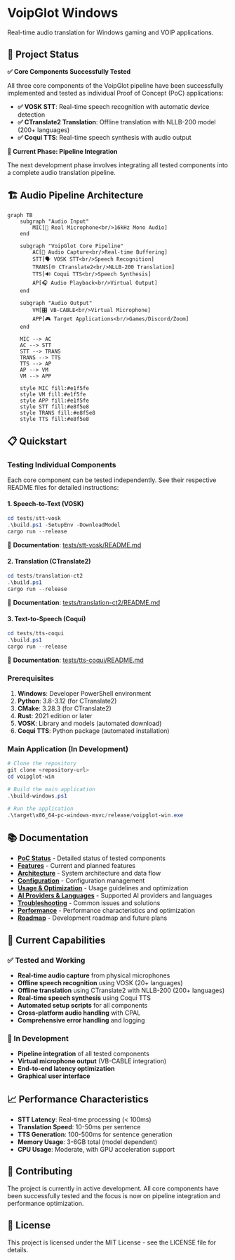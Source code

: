 # VoipGlot Windows

Real-time audio translation for Windows gaming and VOIP applications.

## 🚀 Project Status

**✅ Core Components Successfully Tested**

All three core components of the VoipGlot pipeline have been successfully implemented and tested as individual Proof of Concept (PoC) applications:

- **✅ VOSK STT**: Real-time speech recognition with automatic device detection
- **✅ CTranslate2 Translation**: Offline translation with NLLB-200 model (200+ languages)
- **✅ Coqui TTS**: Real-time speech synthesis with audio output

**🔄 Current Phase: Pipeline Integration**

The next development phase involves integrating all tested components into a complete audio translation pipeline.

## 🏗️ Audio Pipeline Architecture

```mermaid
graph TB
    subgraph "Audio Input"
        MIC[🎤 Real Microphone<br/>16kHz Mono Audio]
    end
    
    subgraph "VoipGlot Core Pipeline"
        AC[🎵 Audio Capture<br/>Real-time Buffering]
        STT[🗣️ VOSK STT<br/>Speech Recognition]
        TRANS[🌐 CTranslate2<br/>NLLB-200 Translation]
        TTS[🔊 Coqui TTS<br/>Speech Synthesis]
        AP[🎧 Audio Playback<br/>Virtual Output]
    end
    
    subgraph "Audio Output"
        VM[🎛️ VB-CABLE<br/>Virtual Microphone]
        APP[🎮 Target Applications<br/>Games/Discord/Zoom]
    end
    
    MIC --> AC
    AC --> STT
    STT --> TRANS
    TRANS --> TTS
    TTS --> AP
    AP --> VM
    VM --> APP
    
    style MIC fill:#e1f5fe
    style VM fill:#e1f5fe
    style APP fill:#e1f5fe
    style STT fill:#e8f5e8
    style TRANS fill:#e8f5e8
    style TTS fill:#e8f5e8
```

## 📋 Quickstart

### Testing Individual Components

Each core component can be tested independently. See their respective README files for detailed instructions:

#### 1. Speech-to-Text (VOSK)
```powershell
cd tests/stt-vosk
.\build.ps1 -SetupEnv -DownloadModel
cargo run --release
```
📖 **Documentation**: [tests/stt-vosk/README.md](tests/stt-vosk/README.md)

#### 2. Translation (CTranslate2)
```powershell
cd tests/translation-ct2
.\build.ps1
cargo run --release
```
📖 **Documentation**: [tests/translation-ct2/README.md](tests/translation-ct2/README.md)

#### 3. Text-to-Speech (Coqui)
```powershell
cd tests/tts-coqui
.\build.ps1
cargo run --release
```
📖 **Documentation**: [tests/tts-coqui/README.md](tests/tts-coqui/README.md)

### Prerequisites

1. **Windows**: Developer PowerShell environment
2. **Python**: 3.8-3.12 (for CTranslate2)
3. **CMake**: 3.28.3 (for CTranslate2)
4. **Rust**: 2021 edition or later
5. **VOSK**: Library and models (automated download)
6. **Coqui TTS**: Python package (automated installation)

### Main Application (In Development)

```powershell
# Clone the repository
git clone <repository-url>
cd voipglot-win

# Build the main application
.\build-windows.ps1

# Run the application
.\target\x86_64-pc-windows-msvc/release/voipglot-win.exe
```

## 📚 Documentation

- [**PoC Status**](docs/poc-status.md) - Detailed status of tested components
- [**Features**](docs/features.md) - Current and planned features
- [**Architecture**](docs/architecture.md) - System architecture and data flow
- [**Configuration**](docs/configuration.md) - Configuration management
- [**Usage & Optimization**](docs/usage.md) - Usage guidelines and optimization
- [**AI Providers & Languages**](docs/providers.md) - Supported AI providers and languages
- [**Troubleshooting**](docs/troubleshooting.md) - Common issues and solutions
- [**Performance**](docs/performance.md) - Performance characteristics and optimization
- [**Roadmap**](docs/roadmap.md) - Development roadmap and future plans

## 🎯 Current Capabilities

### ✅ Tested and Working
- **Real-time audio capture** from physical microphones
- **Offline speech recognition** using VOSK (20+ languages)
- **Offline translation** using CTranslate2 with NLLB-200 (200+ languages)
- **Real-time speech synthesis** using Coqui TTS
- **Automated setup scripts** for all components
- **Cross-platform audio handling** with CPAL
- **Comprehensive error handling** and logging

### 🔄 In Development
- **Pipeline integration** of all tested components
- **Virtual microphone output** (VB-CABLE integration)
- **End-to-end latency optimization**
- **Graphical user interface**

## 📈 Performance Characteristics

- **STT Latency**: Real-time processing (< 100ms)
- **Translation Speed**: 10-50ms per sentence
- **TTS Generation**: 100-500ms for sentence generation
- **Memory Usage**: 3-6GB total (model dependent)
- **CPU Usage**: Moderate, with GPU acceleration support

## 🤝 Contributing

The project is currently in active development. All core components have been successfully tested and the focus is now on pipeline integration and performance optimization.

## 📄 License

This project is licensed under the MIT License - see the LICENSE file for details. 